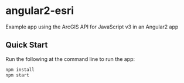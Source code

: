 # angular2-esri
Example app using the ArcGIS API for JavaScript v3 in an Angular2 app

## Quick Start
Run the following at the command line to run the app:
```bash
npm install
npm start
```
